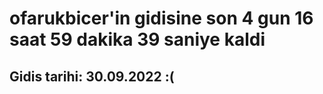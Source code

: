# ofarukbicer'in gidisine son 4 gun 16 saat 59 dakika 39 saniye kaldi

## Gidis tarihi: 30.09.2022 :(